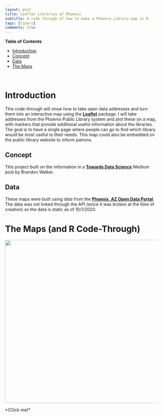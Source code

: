 ```yaml
---
layout: post
title: Leaflet Libraries of Phoenix
subtitle: A code through of how to make a Phoenix Library map in R
tags: [libary]
comments: true
---
```


<div id="toc_container">
<p class="toc_title"><strong>Table of Contents</strong></p>
<ul class="toc_list">
<li><a href="#question_1">Introduction</a></li>
<li><a href="#question_2">Concept</a></li>
<li><a href="#question_3">Data</a></li>
<li><a href="#question_6">The Maps</a></li>
</ul>
</div>
<p>&nbsp;</p>
<h1 id="question_1">Introduction</h1>
<p>This code-through will show how to take open data addresses and turn them into an interactive map using the <strong><a href="https://cran.r-project.org/web/packages/leaflet/index.html">Leaflet</a></strong>&nbsp;package. I will take addresses from the Phoenix Public Library system and plot these on a map, with markers that provide additional useful information about the libraries. The goal is to have a single page where people can go to find which library would be most useful to their needs. This map could also be embedded on the public library website to inform patrons.</p>
<h2 id="question_2">Concept</h2>
<p>This project built on the information in a <strong><a href="https://towardsdatascience.com/making-interactive-maps-in-r-with-less-than-15-lines-of-code-bfd81f587e12">Towards Data Science</a></strong>&nbsp;Medium post by Brandon Walker.</p>
<h2 id="question_3">Data</h2>
<p>These maps were built using data from the <strong><a href="https://www.phoenixopendata.com/dataset/libraries/resource/b7158429-b69e-4f87-8a96-b4857c6d65b5">Phoenix, AZ Open Data Portal</a></strong>. The data was not linked through the API (since it was broken at the time of creation) so the data is static as of 10/1/2020.</p>
<h1 id="question_6">The Maps (and R Code-Through)</h1>
<kbd>
<p><a href="https://rpubs.com/sharri65/PHXLib"><img src="https://i.imgur.com/FY8HgsO.jpg" width="750" height="537" /></a></p>
</kbd>
*(Click me)*
